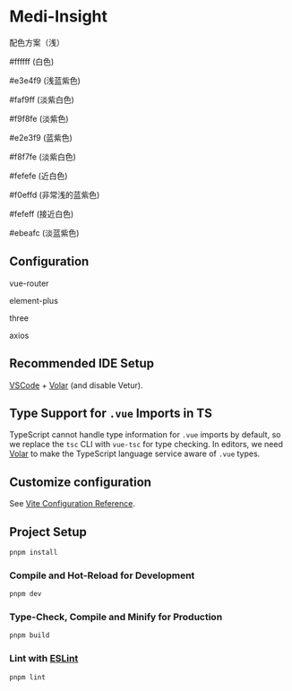 # Medi-Insight

配色方案（浅）

#ffffff (白色)

#e3e4f9 (浅蓝紫色)

#faf9ff (淡紫白色)

#f9f8fe (淡紫色)

#e2e3f9 (蓝紫色)

#f8f7fe (淡紫白色)

#fefefe (近白色)

#f0effd (非常浅的蓝紫色)

#fefeff (接近白色)

#ebeafc (淡蓝紫色)

## Configuration

vue-router

element-plus

three

axios


## Recommended IDE Setup

[VSCode](https://code.visualstudio.com/) + [Volar](https://marketplace.visualstudio.com/items?itemName=Vue.volar) (and disable Vetur).

## Type Support for `.vue` Imports in TS

TypeScript cannot handle type information for `.vue` imports by default, so we replace the `tsc` CLI with `vue-tsc` for type checking. In editors, we need [Volar](https://marketplace.visualstudio.com/items?itemName=Vue.volar) to make the TypeScript language service aware of `.vue` types.

## Customize configuration

See [Vite Configuration Reference](https://vitejs.dev/config/).

## Project Setup

```sh
pnpm install
```

### Compile and Hot-Reload for Development

```sh
pnpm dev
```

### Type-Check, Compile and Minify for Production

```sh
pnpm build
```

### Lint with [ESLint](https://eslint.org/)

```sh
pnpm lint
```
